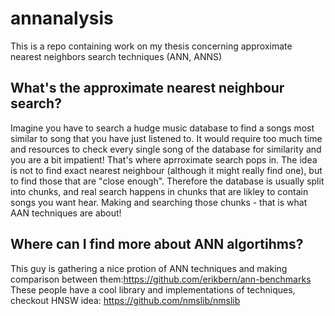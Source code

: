 # annanalysis
This is a repo containing work on my thesis concerning approximate nearest neighbors search techniques (ANN, ANNS)

## What's the approximate nearest neighbour search?

Imagine you have to search a hudge music database to find a songs most similar to song that you have just listened to.
It would require too much time and resources to check every single song of the database for similarity and you are a bit impatient!
That's where aprroximate search pops in. 
The idea is not to find exact nearest neighbour (although it might really find one), but to find those that are "close enough".
Therefore the database is usually  split into chunks, and real search happens in chunks that are likley to contain songs you want hear.
Making and searching those chunks - that is what AAN techniques are about!

## Where can I find more about ANN algortihms?
This guy is gathering a nice protion of ANN techniques and making comparison between them:https://github.com/erikbern/ann-benchmarks
These people have a cool library and implementations of techniques, checkout HNSW idea: https://github.com/nmslib/nmslib



